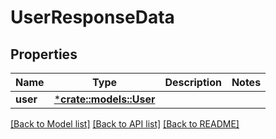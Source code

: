 # UserResponseData

## Properties

Name | Type | Description | Notes
------------ | ------------- | ------------- | -------------
**user** | [***crate::models::User**](User.md) |  | 

[[Back to Model list]](../README.md#documentation-for-models) [[Back to API list]](../README.md#documentation-for-api-endpoints) [[Back to README]](../README.md)


